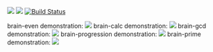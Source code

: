 <a href="https://codeclimate.com/github/ianproletov/project-lvl1-s392/maintainability"><img src="https://api.codeclimate.com/v1/badges/a7d70506ba66cfacd718/maintainability" /></a>
<a href="https://codeclimate.com/github/ianproletov/project-lvl1-s392/test_coverage"><img src="https://api.codeclimate.com/v1/badges/a7d70506ba66cfacd718/test_coverage" /></a>
[![Build Status](https://travis-ci.org/ianproletov/project-lvl1-s392.svg?branch=master)](https://travis-ci.org/ianproletov/project-lvl1-s392)

brain-even demonstration: <a href="https://asciinema.org/a/Qif9MpMUfCtVRQ2BBI8lZM95w" target="_blank"><img src="https://asciinema.org/a/Qif9MpMUfCtVRQ2BBI8lZM95w.svg" /></a>
brain-calc demonstration: <a href="https://asciinema.org/a/215358" target="_blank"><img src="https://asciinema.org/a/215358.svg" /></a>
brain-gcd demonstration: <a href="https://asciinema.org/a/215804" target="_blank"><img src="https://asciinema.org/a/215804.svg" /></a>
brain-progression demonstration: <a href="https://asciinema.org/a/215813" target="_blank"><img src="https://asciinema.org/a/215813.svg" /></a>
brain-prime demonstration: <a href="https://asciinema.org/a/215926" target="_blank"><img src="https://asciinema.org/a/215926.svg" /></a>